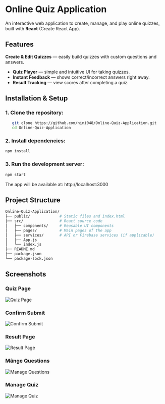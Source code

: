 
# Online Quiz Application

An interactive web application to create, manage, and play online quizzes, built with **React** (Create React App).

## Features

**Create & Edit Quizzes** — easily build quizzes with custom questions and answers.
- **Quiz Player** — simple and intuitive UI for taking quizzes.
- **Instant Feedback** — shows correct/incorrect answers right away.
- **Result Tracking** — view scores after completing a quiz.
## Installation & Setup
### 1. Clone the repository:
```bash
   git clone https://github.com/nini048/Online-Quiz-Application.git
   cd Online-Quiz-Application
   ```
   ### 2. Install dependencies:
   ```bash
   npm install
   ```

### 3. Run the development server:
```bash
npm start
```
The app will be available at: http://localhost:3000
## Project Structure
```bash
Online-Quiz-Application/
├── public/             # Static files and index.html
├── src/                # React source code
│   ├── components/     # Reusable UI components
│   ├── pages/          # Main pages of the app
│   ├── services/       # API or Firebase services (if applicable)
│   ├── App.js
│   └── index.js
├── README.md
├── package.json
└── package-lock.json
```

## Screenshots

### Quiz Page
![Quiz Page](screenshots/quiz-page.png)

### Confirm Submit
![Confirm Submit](screenshots/confirm-submit.png)

### Result Page
![Result Page](screenshots/result-page.png)

### Mânge Questions
![Manage Questions](screenshots/manage-questions.png)

### Manage Quiz
![Manage Quiz](screenshots/manage-quiz.png)